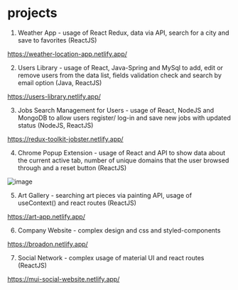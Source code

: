 # projects

1. Weather App - usage of React Redux, data via API, search for a city and save to favorites (ReactJS)

https://weather-location-app.netlify.app/

2. Users Library - usage of React, Java-Spring and MySql to add, edit or remove users from the data list, 
fields validation check and search by email option (Java, ReactJS)

https://users-library.netlify.app/

3. Jobs Search Management for Users - usage of React, NodeJS and MongoDB to allow users register/ log-in 
and save new jobs with updated status (NodeJS, ReactJS)

https://redux-toolkit-jobster.netlify.app/

4. Chrome Popup Extension - usage of React and API to show data about the current active tab, number of 
unique domains that the user browsed through and a reset button (ReactJS)

![image](https://user-images.githubusercontent.com/57454459/198869234-de98e305-2ddb-49a9-b646-a20948256887.png)

5. Art Gallery - searching art pieces via painting API, usage of useContext() and react routes (ReactJS)

https://art-app.netlify.app/

6. Company Website - complex design and css and styled-components

https://broadon.netlify.app/

7. Social Network - complex usage of material UI and react routes (ReactJS)

https://mui-social-website.netlify.app/
